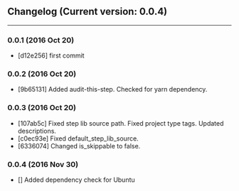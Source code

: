 ## Changelog (Current version: 0.0.4)

-----------------
### 0.0.1 (2016 Oct 20)

* [d12e256] first commit

### 0.0.2 (2016 Oct 20)

* [9b65131] Added audit-this-step. Checked for yarn dependency.

### 0.0.3 (2016 Oct 20)

* [107ab5c] Fixed step lib source path. Fixed project type tags. Updated descriptions.
* [c0ec93e] Fixed default_step_lib_source.
* [6336074] Changed is_skippable to false.

### 0.0.4 (2016 Nov 30)

* [] Added dependency check for Ubuntu
